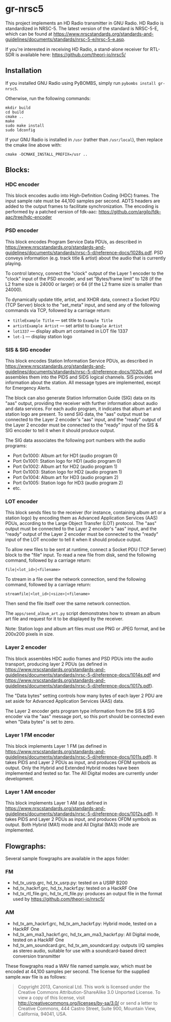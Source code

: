 gr-nrsc5
========

This project implements an HD Radio transmitter in GNU Radio.
HD Radio is standardized in NRSC-5. The latest version of the
standard is NRSC-5-E, which can be found at
https://www.nrscstandards.org/standards-and-guidelines/documents/standards/nrsc-5-e/nrsc-5-e.asp.

If you're interested in receiving HD Radio, a stand-alone receiver for RTL-SDR
is available here: https://github.com/theori-io/nrsc5/

## Installation

If you installed GNU Radio using PyBOMBS, simply run `pybombs install gr-nrsc5`.

Otherwise, run the following commands:

    mkdir build
    cd build
    cmake ..
    make
    sudo make install
    sudo ldconfig

If your GNU Radio is installed in `/usr` (rather than `/usr/local`), then
replace the cmake line above with:

    cmake -DCMAKE_INSTALL_PREFIX=/usr ..

## Blocks:

### HDC encoder

This block encodes audio into High-Definition Coding (HDC) frames. The input sample rate must be 44,100 samples per second. ADTS headers are added to the output frames to facilitate synchronization. The encoding is performed by a patched version of fdk-aac: https://github.com/argilo/fdk-aac/tree/hdc-encoder

### PSD encoder

This block encodes Program Service Data PDUs, as described in https://www.nrscstandards.org/standards-and-guidelines/documents/standards/nrsc-5-d/reference-docs/1028s.pdf. PSD conveys information (e.g. track title & artist) about the audio that is currently playing.

To control latency, connect the "clock" output of the Layer 1 encoder to the "clock" input of the PSD encoder, and set "Bytes/frame limit" to 128 (if the L2 frame size is 24000 or larger) or 64 (if the L2 frame size is smaller than 24000).

To dynamically update title, artist, and XHDR data, connect a Socket PDU (TCP Server) block to the "set_meta" input, and send any of the following commands via TCP, followed by a carriage return:

* `titleExample Title` — set title to `Example Title`
* `artistExample Artist` — set artist to `Example Artist`
* `lot1337` — display album art contained in LOT file 1337
* `lot-1` — display station logo

### SIS & SIG encoder

This block encodes Station Information Service PDUs, as described in https://www.nrscstandards.org/standards-and-guidelines/documents/standards/nrsc-5-d/reference-docs/1020s.pdf, and assembles them into the PIDS and SIDS logical channels. SIS provides information about the station. All message types are implemented, except for Emergency Alerts.

The block can also generate Station Information Guide (SIG) data on its "aas" output, providing the receiver with further information about audio and data services. For each audio program, it indicates that album art and station logo are present. To send SIG data, the "aas" output must be connected to the Layer 2 encoder's "aas" input, and the "ready" output of the Layer 2 encoder must be connected to the "ready" input of the SIS & SIG encoder to tell it when it should produce output.

The SIG data associates the following port numbers with the audio programs:

* Port 0x1000: Album art for HD1 (audio program 0)
* Port 0x1001: Station logo for HD1 (audio program 0)
* Port 0x1002: Album art for HD2 (audio program 1)
* Port 0x1003: Station logo for HD2 (audio program 1)
* Port 0x1004: Album art for HD3 (audio program 2)
* Port 0x1005: Station logo for HD3 (audio program 2)
* etc.

### LOT encoder

This block sends files to the receiver (for instance, containing album art or a station logo) by encoding them as Advanced Application Services (AAS) PDUs, according to the Large Object Transfer (LOT) protocol. The "aas" output must be connected to the Layer 2 encoder's "aas" input, and the "ready" output of the Layer 2 encoder must be connected to the "ready" input of the LOT encoder to tell it when it should produce output.

To allow new files to be sent at runtime, connect a Socket PDU (TCP Server) block to the "file" input. To read a new file from disk, send the following command, followed by a carriage return:

```
file|<lot_id>|<filename>
```

To stream in a file over the network connection, send the following command, followed by a carriage return:

```
streamfile|<lot_id>|<size>|<filename>
```

Then send the file itself over the same network connection.

The `apps/send_album_art.py` script demonstrates how to stream an album art file and request for it to be displayed by the receiver.

Note: Station logo and album art files must use PNG or JPEG format, and be 200x200 pixels in size.

### Layer 2 encoder

This block assembles HDC audio frames and PSD PDUs into the audio transport, producing layer 2 PDUs (as defined in https://www.nrscstandards.org/standards-and-guidelines/documents/standards/nrsc-5-d/reference-docs/1014s.pdf and https://www.nrscstandards.org/standards-and-guidelines/documents/standards/nrsc-5-d/reference-docs/1017s.pdf).

The "Data bytes" setting controls how many bytes of each layer 2 PDU are set aside for Advanced Application Services (AAS) data.

The Layer 2 encoder gets program type information from the SIS & SIG encoder via the "aas" message port, so this port should be connected even when "Data bytes" is set to zero.

### Layer 1 FM encoder

This block implements Layer 1 FM (as defined in https://www.nrscstandards.org/standards-and-guidelines/documents/standards/nrsc-5-d/reference-docs/1011s.pdf). It takes PIDS and Layer 2 PDUs as input, and produces OFDM symbols as output. Only the Hybrid and Extended Hybrid modes have been implemented and tested so far. The All Digital modes are currently under development.

### Layer 1 AM encoder

This block implements Layer 1 AM (as defined in https://www.nrscstandards.org/standards-and-guidelines/documents/standards/nrsc-5-d/reference-docs/1012s.pdf). It takes PIDS and Layer 2 PDUs as input, and produces OFDM symbols as output. Both Hybrid (MA1) mode and All Digital (MA3) mode are implemented.

## Flowgraphs:

Several sample flowgraphs are available in the apps folder:

### FM

* hd_tx_usrp.grc, hd_tx_usrp.py: tested on a USRP B200
* hd_tx_hackrf.grc, hd_tx_hackrf.py: tested on a HackRF One
* hd_tx_rtl_file.grc, hd_tx_rtl_file.py: produces an output file in the format used by https://github.com/theori-io/nrsc5/

### AM

* hd_tx_am_hackrf.grc, hd_tx_am_hackrf.py: Hybrid mode, tested on a HackRF One
* hd_tx_am_ma3_hackrf.grc, hd_tx_am_ma3_hackrf.py: All Digital mode, tested on a HackRF One
* hd_tx_am_soundcard.grc, hd_tx_am_soundcard.py: outputs I/Q samples as stereo audio, suitable for use with a soundcard-based direct conversion transmitter

These flowgraphs read a WAV file named sample.wav, which must be encoded at 44,100 samples per second. The license for the supplied sample.wav file is as follows:

> Copyright 2013, Canonical Ltd.
> This work is licensed under the Creative Commons Attribution-ShareAlike 3.0
> Unported License. To view a copy of this license, visit
> http://creativecommons.org/licenses/by-sa/3.0/ or send a letter to Creative
> Commons, 444 Castro Street, Suite 900, Mountain View, California, 94041, USA.

